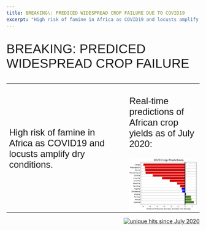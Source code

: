 ```yaml
---
title: BREAKING\: PREDICED WIDESPREAD CROP FAILURE DUE TO COVID19
excerpt: "High risk of famine in Africa as COVID19 and locusts amplify dry conditions"
---
```


<p style="font-family: arial, sanserif; font-size:25pt">
BREAKING: PREDICED WIDESPREAD CROP FAILURE
</p>

<table cellpadding="10">
  <tr>
  <td colspan="3" >


  </td>
  </tr>
  <tr>
  <td width="60%">

<p style="font-family: arial, sanserif; font-size:18pt">
High risk of famine in Africa as COVID19 and locusts amplify dry conditions.
</p>

  </td>
  <td width="2%">
  </td>
  <td width="38%" >

<p style="font-family: arial, sanserif; font-size:18pt">
Real-time predictions of African crop yields as of July 2020:
</p>

<img src="/pic/predicted_african_yields_july2020.jpg" style="width:600px;" border="0">

  </td>
  </tr>
</table>



<p align="right">
<a href="http://www.hitwebcounter.com">
<img src="https://hitwebcounter.com/counter/counter.php?page=7542783&style=0006&nbdigits=5&type=ip&initCount=0" title="unique hits since July 2020" border="0" ></a>


